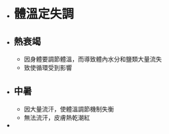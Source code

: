 - # 體溫定失調
- ## 熱衰竭
	- 因身體要調節體溫，而導致體內水分和鹽類大量流失
	- 致使循環受到影響
- ## 中暑
	- 因大量流汗，使體溫調節機制失衡
	- 無法流汗，皮膚熱乾潮紅
-